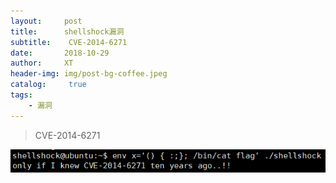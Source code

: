 ```yaml
---
layout:     post
title:      shellshock漏洞
subtitle:    CVE-2014-6271
date:       2018-10-29
author:     XT
header-img: img/post-bg-coffee.jpeg
catalog: 	 true
tags:
    - 漏洞
---
```



> CVE-2014-6271

![1540745407562](../img/1540745407562.png)


